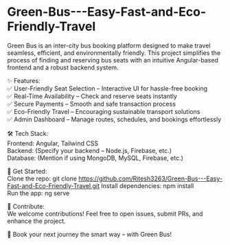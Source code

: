# Green-Bus---Easy-Fast-and-Eco-Friendly-Travel

Green Bus is an inter-city bus booking platform designed to make travel seamless, efficient, and environmentally friendly. This project simplifies the process of finding and reserving bus seats with an intuitive Angular-based frontend and a robust backend system.

✨ Features:  
✅ User-Friendly Seat Selection – Interactive UI for hassle-free booking  
✅ Real-Time Availability – Check and reserve seats instantly  
✅ Secure Payments – Smooth and safe transaction process  
✅ Eco-Friendly Travel – Encouraging sustainable transport solutions  
✅ Admin Dashboard – Manage routes, schedules, and bookings effortlessly  

🛠️ Tech Stack:  
Frontend: Angular, Tailwind CSS  
Backend: (Specify your backend – Node.js, Firebase, etc.)  
Database: (Mention if using MongoDB, MySQL, Firebase, etc.)  

🚀 Get Started:  
Clone the repo: git clone https://github.com/Ritesh3263/Green-Bus---Easy-Fast-and-Eco-Friendly-Travel.git
Install dependencies: npm install  
Run the app: ng serve  

📌 Contribute:  
We welcome contributions! Feel free to open issues, submit PRs, and enhance the project.  

🌟 Book your next journey the smart way – with Green Bus!
